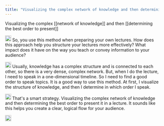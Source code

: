 ```yaml
---
title: "Visualizing the complex network of knowledge and then determining the best order to present"
---
```


Visualizing the complex [[network of knowledge]] and then [[determining the best order to present]]

<img src='https://scrapbox.io/api/pages/nishio/Oral Keichobot/icon' alt='Oral Keichobot.icon' height="19.5"/> So, you use this method when preparing your own lectures. How does this approach help you structure your lectures more effectively? What impact does it have on the way you teach or convey information to your audience?

<img src='https://scrapbox.io/api/pages/nishio/nishio/icon' alt='nishio.icon' height="19.5"/> Usually, knowledge has a complex structure and is connected to each other, so there is a very dense, complex network. But, when I do the lecture, I need to speak in a one-dimensional timeline. So I need to find a good order to speak topics. It is a good way to use this method. At first, I visualize the structure of knowledge, and then I determine in which order I speak.

<img src='https://scrapbox.io/api/pages/nishio/Oral Keichobot/icon' alt='Oral Keichobot.icon' height="19.5"/> That's a smart strategy. Visualizing the complex network of knowledge and then determining the best order to present it in a lecture. It sounds like this helps you create a clear, logical flow for your audience.

<img src='https://scrapbox.io/api/pages/nishio/en/icon' alt='en.icon' height="19.5"/>

